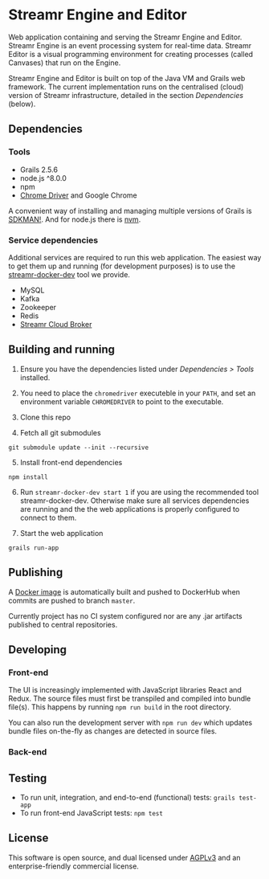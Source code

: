 # Streamr Engine and Editor

Web application containing and serving the Streamr Engine and Editor. Streamr Engine is an event processing system for real-time data. Streamr Editor is a visual programming environment for creating processes (called Canvases) that run on the Engine. 

Streamr Engine and Editor is built on top of the Java VM and Grails web framework. The current implementation runs on the centralised (cloud) version of Streamr infrastructure, detailed in the section *Dependencies* (below). 

## Dependencies

### Tools
- Grails 2.5.6
- node.js ^8.0.0
- npm
- [Chrome Driver](https://code.google.com/p/selenium/wiki/ChromeDriver) and Google Chrome

A convenient way of installing and managing multiple versions of Grails is [SDKMAN!](http://sdkman.io/install.html). And for node.js there is [nvm](https://github.com/creationix/nvm).

### Service dependencies

Additional services are required to run this web application. The easiest way to get them up and running (for development purposes) is to use the [streamr-docker-dev](https://github.com/streamr-dev/streamr-docker-dev) tool we provide.

- MySQL
- Kafka
- Zookeeper
- Redis
- [Streamr Cloud Broker](https://github.com/streamr-dev/cloud-broker)

## Building and running

1. Ensure you have the dependencies listed under *Dependencies > Tools* installed.

2. You need to place the `chromedriver` executeble in your `PATH`, and set an environment variable `CHROMEDRIVER` to point to the executable.

3. Clone this repo

4. Fetch all git submodules 
```
git submodule update --init --recursive
````
5. Install front-end dependencies
```
npm install
````

6. Run `streamr-docker-dev start 1` if you are using the recommended tool streamr-docker-dev. Otherwise make sure all services dependencies are running and the the web applications is properly configured to connect to them.

7. Start the web application
```
grails run-app
```

## Publishing
A [Docker image](https://hub.docker.com/r/streamr/broker/) is automatically built and pushed to DockerHub when commits
are pushed to branch `master`.

Currently project has no CI system configured nor are any .jar artifacts published to central repositories.

## Developing

### Front-end

The UI is increasingly implemented with JavaScript libraries React and Redux. The source files must first be transpiled and compiled into bundle file(s). This happens by running `npm run build` in the root directory.

You can also run the development server with `npm run dev` which updates bundle files on-the-fly as changes are detected in source files.

### Back-end


## Testing

- To run unit, integration, and end-to-end (functional) tests: `grails test-app`
- To run front-end JavaScript tests: `npm test`

## License

This software is open source, and dual licensed under [AGPLv3](https://www.gnu.org/licenses/agpl.html) and an enterprise-friendly commercial license.
